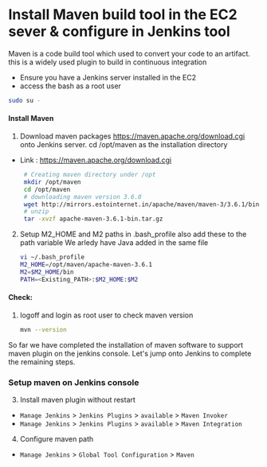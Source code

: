 #  Install Maven build tool in the EC2 sever & configure in Jenkins tool 
Maven is a code build tool which used to convert your code to an artifact. this is a widely used plugin to build in continuous integration

- Ensure you have a Jenkins server installed in the EC2 
- access the bash as a root user 
```sh
sudo su -
```

#### Install Maven 
1. Download maven packages https://maven.apache.org/download.cgi onto Jenkins server. 
cd /opt/maven as the installation directory
 - Link : https://maven.apache.org/download.cgi
    ```sh
     # Creating maven directory under /opt
     mkdir /opt/maven
     cd /opt/maven
     # downloading maven version 3.6.0
     wget http://mirrors.estointernet.in/apache/maven/maven-3/3.6.1/binaries/apache-maven-3.6.1-bin.tar.gz
     # unzip
     tar -xvzf apache-maven-3.6.1-bin.tar.gz
     ```
	
2. Setup M2_HOME and M2 paths in .bash_profile also add these to the path variable
We arledy have Java added in the same file
   ```sh
   vi ~/.bash_profile
   M2_HOME=/opt/maven/apache-maven-3.6.1
   M2=$M2_HOME/bin
   PATH=<Existing_PATH>:$M2_HOME:$M2
   ```
#### Check: 
1. logoff and login as root user to check maven version
  
    ```sh
    mvn --version
    ```
So far we have completed the installation of maven software to support maven plugin on the jenkins console. Let's jump onto Jenkins to complete the remaining steps. 

### Setup maven on Jenkins console
3. Install maven plugin without restart  
  - `Manage Jenkins` > `Jenkins Plugins` > `available` > `Maven Invoker`
  - `Manage Jenkins` > `Jenkins Plugins` > `available` > `Maven Integration`

4. Configure maven path
  - `Manage Jenkins` > `Global Tool Configuration` > `Maven`
